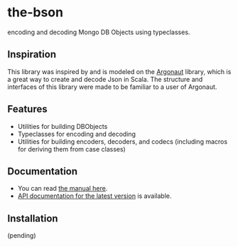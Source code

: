 the-bson
========
encoding and decoding Mongo DB Objects using typeclasses.

Inspiration
-----------
This library was inspired by and is modeled on the [Argonaut](http://argonaut.io/) library, which is a great way to create and decode Json in Scala.
The structure and interfaces of this library were made to be familiar to a user of Argonaut.

Features
--------
* Utilities for building DBObjects
* Typeclasses for encoding and decoding
* Utilities for building encoders, decoders, and codecs (including macros for deriving them from case classes)

Documentation
-------------
* You can read [the manual here][manual].
* [API documentation for the latest version][api-docs] is available.

Installation
------------
(pending)

[manual]: http://raptros.github.io/the-bson/docs/the-bson.html
[api-docs]: http://raptros.github.io/the-bson/docs/latest/api/#io.github.raptros.bson.package 
